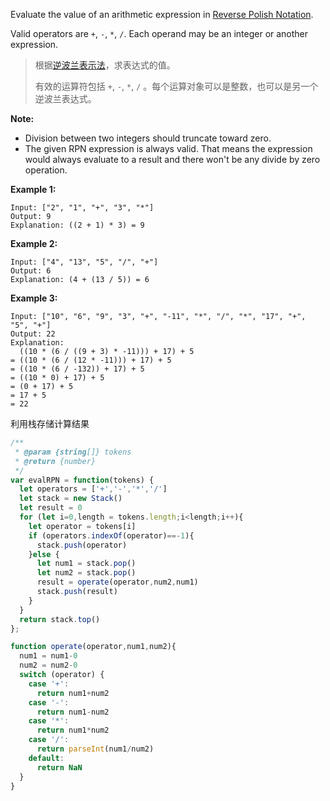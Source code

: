 Evaluate the value of an arithmetic expression in [Reverse Polish Notation](http://en.wikipedia.org/wiki/Reverse_Polish_notation).

Valid operators are `+`, `-`, `*`, `/`. Each operand may be an integer or another expression.

> 根据[逆波兰表示法](https://baike.baidu.com/item/%E9%80%86%E6%B3%A2%E5%85%B0%E5%BC%8F/128437)，求表达式的值。
>
> 有效的运算符包括 `+`, `-`, `*`, `/` 。每个运算对象可以是整数，也可以是另一个逆波兰表达式。

**Note:**

- Division between two integers should truncate toward zero.
- The given RPN expression is always valid. That means the expression would always evaluate to a result and there won't be any divide by zero operation.

**Example 1:**

```
Input: ["2", "1", "+", "3", "*"]
Output: 9
Explanation: ((2 + 1) * 3) = 9
```

**Example 2:**

```
Input: ["4", "13", "5", "/", "+"]
Output: 6
Explanation: (4 + (13 / 5)) = 6
```

**Example 3:**

```
Input: ["10", "6", "9", "3", "+", "-11", "*", "/", "*", "17", "+", "5", "+"]
Output: 22
Explanation: 
  ((10 * (6 / ((9 + 3) * -11))) + 17) + 5
= ((10 * (6 / (12 * -11))) + 17) + 5
= ((10 * (6 / -132)) + 17) + 5
= ((10 * 0) + 17) + 5
= (0 + 17) + 5
= 17 + 5
= 22
```

利用栈存储计算结果

```js
/**
 * @param {string[]} tokens
 * @return {number}
 */
var evalRPN = function(tokens) {
  let operators = ['+','-','*','/']
  let stack = new Stack()
  let result = 0
  for (let i=0,length = tokens.length;i<length;i++){
    let operator = tokens[i]
    if (operators.indexOf(operator)==-1){
      stack.push(operator)
    }else {
      let num1 = stack.pop()
      let num2 = stack.pop()
      result = operate(operator,num2,num1)
      stack.push(result)
    }
  }
  return stack.top()
};

function operate(operator,num1,num2){
  num1 = num1-0
  num2 = num2-0
  switch (operator) {
    case '+':
      return num1+num2
    case '-':
      return num1-num2
    case '*':
      return num1*num2
    case '/':
      return parseInt(num1/num2)
    default:
      return NaN
  }
}
```

